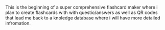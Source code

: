 This is the beginning of a super comprehensive flashcard maker where i plan to create flashcards with with questio/answers as well as QR codes that lead me back to a knoledge database where i will have more detailed infromation.
